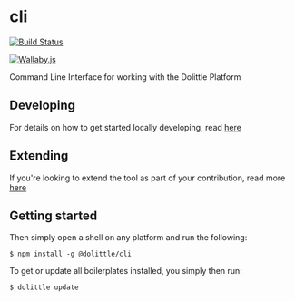 # cli
[![Build Status](https://dolittle.visualstudio.com/Dolittle%20open-source%20repositories/_apis/build/status/dolittle-tools.cli?branchName=master)](https://dolittle.visualstudio.com/Dolittle%20open-source%20repositories/_build/latest?definitionId=28&branchName=master)


[![Wallaby.js](https://img.shields.io/badge/wallaby.js-configured-green.svg)](https://wallabyjs.com)

Command Line Interface for working with the Dolittle Platform

## Developing

For details on how to get started locally developing; read [here](./Documentation/contributing/developing.md)

## Extending

If you're looking to extend the tool as part of your contribution, read more [here](./Documentation/contributing/extending.md)

## Getting started

Then simply open a shell on any platform and run the following:

```shell
$ npm install -g @dolittle/cli
```

To get or update all boilerplates installed, you simply then run:

```shell
$ dolittle update
```
